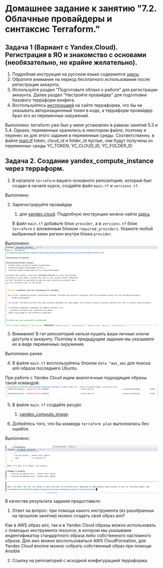 # Домашнее задание к занятию "7.2. Облачные провайдеры и синтаксис Terraform."


## Задача 1 (Вариант с Yandex.Cloud). Регистрация в ЯО и знакомство с основами (необязательно, но крайне желательно).

1. Подробная инструкция на русском языке содержится [здесь](https://cloud.yandex.ru/docs/solutions/infrastructure-management/terraform-quickstart).
2. Обратите внимание на период бесплатного использования после регистрации аккаунта. 
3. Используйте раздел "Подготовьте облако к работе" для регистрации аккаунта. Далее раздел "Настройте провайдер" для подготовки
базового терраформ конфига.
4. Воспользуйтесь [инструкцией](https://registry.terraform.io/providers/yandex-cloud/yandex/latest/docs) на сайте терраформа, что бы 
не указывать авторизационный токен в коде, а терраформ провайдер брал его из переменных окружений.

Выполнено: terraform уже был у меня установлен в рамках занятий 5.3 и 5.4. Однако, переменные хранились в некотором файле, поэтому я перенес их для этого задания в переменные среды. Соответственно, в файле [main.tf](src/terraform/main.tf) token, cloud_id и folder_id пустые, они будут получены из переменных среды YC_TOKEN, YC_CLOUD_ID, YC_FOLDER_ID


## Задача 2. Создание yandex_compute_instance через терраформ. 

1. В каталоге `terraform` вашего основного репозитория, который был создан в начале курсе, создайте файл `main.tf` и `versions.tf`.

Выполнено

2. Зарегистрируйте провайдер 
   1. для [yandex.cloud](https://registry.terraform.io/providers/yandex-cloud/yandex/latest/docs). Подробную инструкцию можно найти 
   [здесь](https://cloud.yandex.ru/docs/solutions/infrastructure-management/terraform-quickstart) 

   
   В файл `main.tf` добавьте
   блок `provider`, а в `versions.tf` блок `terraform` с вложенным блоком `required_providers`. Укажите любой выбранный вами регион внутри блока `provider`.

Выполнено:
![img_1.png](img_1.png)
   
3. Внимание! В гит репозиторий нельзя пушить ваши личные ключи доступа к аккаунту. Поэтому в предыдущем задании мы указывали их в виде переменных окружения. 

Выполнено ранее

4. В файле `main.tf` воспользуйтесь блоком `data "aws_ami` для поиска ami образа последнего Ubuntu.  

При работе с Yandex Cloud ищем аналогичные подходящие образы такой командой:
![img.png](img.png)

5. В файле `main.tf` создайте ресурс 
   1. [yandex_compute_image](https://registry.terraform.io/providers/yandex-cloud/yandex/latest/docs/resources/compute_image).
    
6. Добейтесь того, что бы команда `terraform plan` выполнялась без ошибок. 

Выполнено:

![img_2.png](img_2.png)


В качестве результата задания предоставьте:
1. Ответ на вопрос: при помощи какого инструмента (из разобранных на прошлом занятии) можно создать свой образ ami?

Как в AWS образ ami, так и в Yandex Cloud образы можно использовать с помощью инструмента resource, в котором мы указываем индентификатор стандартного образа либо собственного кастомного образа. Для aws можно воспользоваться AWS CloudFormation, для Yandex Cloud вполне можно собрать собственный образ при помощи Ansible

2. Ссылку на репозиторий с исходной конфигурацией терраформа. 
 

